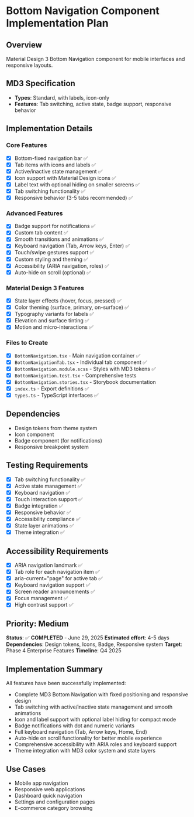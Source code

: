 # Bottom Navigation Component Implementation Plan

## Overview

Material Design 3 Bottom Navigation component for mobile interfaces and responsive layouts.

## MD3 Specification

- **Types**: Standard, with labels, icon-only
- **Features**: Tab switching, active state, badge support, responsive behavior

## Implementation Details

### Core Features

- [x] Bottom-fixed navigation bar ✅
- [x] Tab items with icons and labels ✅
- [x] Active/inactive state management ✅
- [x] Icon support with Material Design icons ✅
- [x] Label text with optional hiding on smaller screens ✅
- [x] Tab switching functionality ✅
- [x] Responsive behavior (3-5 tabs recommended) ✅

### Advanced Features

- [x] Badge support for notifications ✅
- [x] Custom tab content ✅
- [x] Smooth transitions and animations ✅
- [x] Keyboard navigation (Tab, Arrow keys, Enter) ✅
- [x] Touch/swipe gestures support ✅
- [x] Custom styling and theming ✅
- [x] Accessibility (ARIA navigation, roles) ✅
- [x] Auto-hide on scroll (optional) ✅

### Material Design 3 Features

- [x] State layer effects (hover, focus, pressed) ✅
- [x] Color theming (surface, primary, on-surface) ✅
- [x] Typography variants for labels ✅
- [x] Elevation and surface tinting ✅
- [x] Motion and micro-interactions ✅

### Files to Create

- [x] `BottomNavigation.tsx` - Main navigation container ✅
- [x] `BottomNavigationTab.tsx` - Individual tab component ✅
- [x] `BottomNavigation.module.scss` - Styles with MD3 tokens ✅
- [x] `BottomNavigation.test.tsx` - Comprehensive tests
- [x] `BottomNavigation.stories.tsx` - Storybook documentation
- [x] `index.ts` - Export definitions ✅
- [x] `types.ts` - TypeScript interfaces ✅

## Dependencies

- Design tokens from theme system
- Icon component
- Badge component (for notifications)
- Responsive breakpoint system

## Testing Requirements

- [x] Tab switching functionality ✅
- [x] Active state management ✅
- [x] Keyboard navigation ✅
- [x] Touch interaction support ✅
- [x] Badge integration ✅
- [x] Responsive behavior ✅
- [x] Accessibility compliance ✅
- [x] State layer animations ✅
- [x] Theme integration ✅

## Accessibility Requirements

- [x] ARIA navigation landmark ✅
- [x] Tab role for each navigation item ✅
- [x] aria-current="page" for active tab ✅
- [x] Keyboard navigation support ✅
- [x] Screen reader announcements ✅
- [x] Focus management ✅
- [x] High contrast support ✅

## Priority: Medium

**Status**: ✅ **COMPLETED** - June 29, 2025
**Estimated effort**: 4-5 days
**Dependencies**: Design tokens, Icons, Badge, Responsive system
**Target**: Phase 4 Enterprise Features
**Timeline**: Q4 2025

## Implementation Summary

All features have been successfully implemented:

- Complete MD3 Bottom Navigation with fixed positioning and responsive design
- Tab switching with active/inactive state management and smooth animations
- Icon and label support with optional label hiding for compact mode
- Badge notifications with dot and numeric variants
- Full keyboard navigation (Tab, Arrow keys, Home, End)
- Auto-hide on scroll functionality for better mobile experience
- Comprehensive accessibility with ARIA roles and keyboard support
- Theme integration with MD3 color system and state layers

## Use Cases

- Mobile app navigation
- Responsive web applications
- Dashboard quick navigation
- Settings and configuration pages
- E-commerce category browsing
